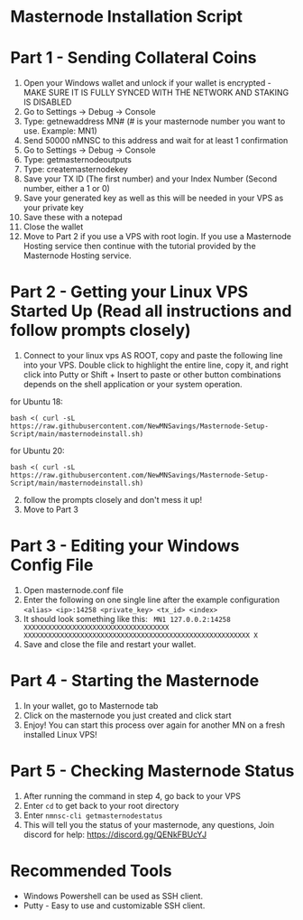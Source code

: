 # Masternode Installation Script

# Part 1 - Sending Collateral Coins

1. Open your Windows wallet and unlock if your wallet is encrypted - MAKE SURE IT IS FULLY SYNCED WITH THE NETWORK AND STAKING IS DISABLED
2. Go to Settings -> Debug -> Console
3. Type: getnewaddress MN# (# is your masternode number you want to use. Example: MN1)
4. Send 50000 nMNSC to this address and wait for at least 1 confirmation
5. Go to Settings -> Debug -> Console
6. Type: getmasternodeoutputs
7. Type: createmasternodekey
7. Save your TX ID (The first number) and your Index Number (Second number, either a 1 or 0)
8. Save your generated key as well as this will be needed in your VPS as your private key
9. Save these with a notepad
10. Close the wallet
11. Move to Part 2 if you use a VPS with root login. If you use a Masternode Hosting service then continue with the tutorial provided by the Masternode Hosting service.

# Part 2 - Getting your Linux VPS Started Up (Read all instructions and follow prompts closely)

1. Connect to your linux vps AS ROOT, copy and paste the following line into your VPS. Double click to highlight the entire line, copy it, and right click into Putty or Shift + Insert to paste or other button combinations depends on the shell application or your system operation.

for Ubuntu 18:
```
bash <( curl -sL https://raw.githubusercontent.com/NewMNSavings/Masternode-Setup-Script/main/masternodeinstall.sh)
```

for Ubuntu 20:
```
bash <( curl -sL https://raw.githubusercontent.com/NewMNSavings/Masternode-Setup-Script/main/masternodeinstall.sh)
```
2. follow the prompts closely and don't mess it up!
3. Move to Part 3

# Part 3 - Editing your Windows Config File

1. Open masternode.conf file
2. Enter the following on one single line after the example configuration
```<alias> <ip>:14258 <private_key> <tx_id> <index>```
3. It should look something like this:
``` MN1 127.0.0.2:14258 XXXXXXXXXXXXXXXXXXXXXXXXXXXXXXXXXXXX XXXXXXXXXXXXXXXXXXXXXXXXXXXXXXXXXXXXXXXXXXXXXXXXXXXXXXXX X```
4. Save and close the file and restart your wallet.

# Part 4 - Starting the Masternode

1. In your wallet, go to Masternode tab
2. Click on the masternode you just created and click start
3. Enjoy! You can start this process over again for another MN on a fresh installed Linux VPS!

# Part 5 - Checking Masternode Status

1. After running the command in step 4, go back to your VPS
2. Enter ```cd``` to get back to your root directory
3. Enter ```nmnsc-cli getmasternodestatus```
4. This will tell you the status of your masternode, any questions, Join discord for help: https://discord.gg/QENkFBUcYJ

# Recommended Tools

- Windows Powershell can be used as SSH client.
- Putty - Easy to use and customizable SSH client.
